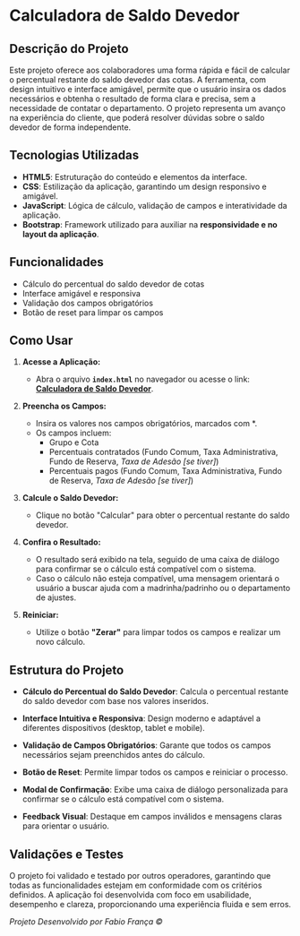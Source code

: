 # Calculadora de Saldo Devedor

## Descrição do Projeto
Este projeto oferece aos colaboradores uma forma rápida e fácil de calcular o percentual restante do saldo devedor das cotas. A ferramenta, com design intuitivo e interface amigável, permite que o usuário insira os dados necessários e obtenha o resultado de forma clara e precisa, sem a necessidade de contatar o departamento. O projeto representa um avanço na experiência do cliente, que poderá resolver dúvidas sobre o saldo devedor de forma independente.

## Tecnologias Utilizadas
- **HTML5**: Estruturação do conteúdo e elementos da interface.
- **CSS**: Estilização da aplicação, garantindo um design responsivo e amigável.
- **JavaScript**: Lógica de cálculo, validação de campos e interatividade da aplicação.
- **Bootstrap**: Framework utilizado para auxiliar na **responsividade e no layout da aplicação**.

## Funcionalidades
- Cálculo do percentual do saldo devedor de cotas
- Interface amigável e responsiva
- Validação dos campos obrigatórios
- Botão de reset para limpar os campos


## Como Usar
1. **Acesse a Aplicação:**
    * Abra o arquivo **`index.html`** no navegador ou acesse o link: **[Calculadora de Saldo Devedor](https://fabioragnardev.github.io/verificarSaldoDevedor/)**.

2. **Preencha os Campos:**
    * Insira os valores nos campos obrigatórios, marcados com *.
    * Os campos incluem:
        * Grupo e Cota
        * Percentuais contratados (Fundo Comum, Taxa Administrativa, Fundo de Reserva, *Taxa de Adesão [se tiver]*)
        * Percentuais pagos (Fundo Comum, Taxa Administrativa, Fundo de Reserva, *Taxa de Adesão [se tiver]*)

3. **Calcule o Saldo Devedor:**
    * Clique no botão "Calcular" para obter o percentual restante do saldo devedor.

4. **Confira o Resultado:**
    * O resultado será exibido na tela, seguido de uma caixa de diálogo para confirmar se o cálculo está compatível com o sistema.
    * Caso o cálculo não esteja compatível, uma mensagem orientará o usuário a buscar ajuda com a madrinha/padrinho ou o departamento de ajustes.

5. **Reiniciar:**
    * Utilize o botão **"Zerar"** para limpar todos os campos e realizar um novo cálculo.


## Estrutura do Projeto
- **Cálculo do Percentual do Saldo Devedor**: Calcula o percentual restante do saldo devedor com base nos valores inseridos.

- **Interface Intuitiva e Responsiva**: Design moderno e adaptável a diferentes dispositivos (desktop, tablet e mobile).

- **Validação de Campos Obrigatórios**: Garante que todos os campos necessários sejam preenchidos antes do cálculo.

- **Botão de Reset**: Permite limpar todos os campos e reiniciar o processo.

- **Modal de Confirmação**: Exibe uma caixa de diálogo personalizada para confirmar se o cálculo está compatível com o sistema.

- **Feedback Visual**: Destaque em campos inválidos e mensagens claras para orientar o usuário.



## Validações e Testes

O projeto foi validado e testado por outros operadores, garantindo que todas as funcionalidades estejam em conformidade com os critérios definidos. A aplicação foi desenvolvida com foco em usabilidade, desempenho e clareza, proporcionando uma experiência fluida e sem erros.

<p align="left"><i>Projeto Desenvolvido por Fabio França ©</i></p>

